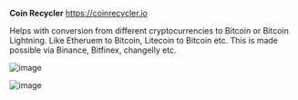 **Coin Recycler**
https://coinrecycler.io


Helps with conversion from different cryptocurrencies to Bitcoin or Bitcoin Lightning. Like Etheruem to Bitcoin, Litecoin to Bitcoin etc. This is made possible via Binance, Bitfinex, changelly etc.

![image](https://user-images.githubusercontent.com/23525325/134008106-3ad52023-4d8a-44de-ae88-747c0fb9fb71.png)

![image](https://user-images.githubusercontent.com/23525325/134008345-ad2323ba-2eac-485e-9454-67cac8a8129d.png)
